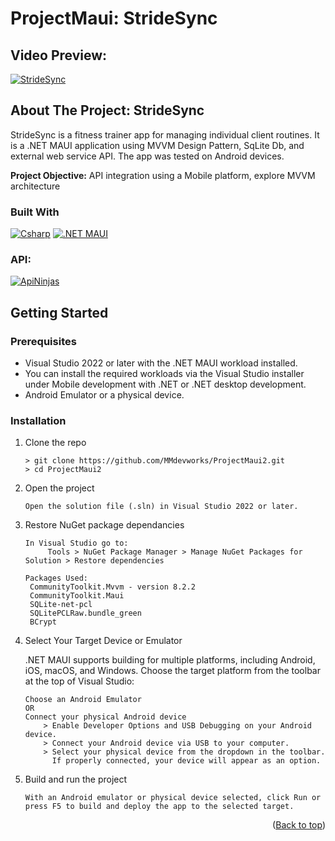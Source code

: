 <a id="readme-top"></a>
# ProjectMaui: StrideSync

## Video Preview:
[![StrideSync](https://img.youtube.com/vi/QclJymPdt_Y/0.jpg)](https://youtube.com/shorts/QclJymPdt_Y)

## About The Project: StrideSync

StrideSync is a fitness trainer app for managing individual client routines. 
It is a .NET MAUI application using MVVM Design Pattern, SqLite Db, and external web service API. 
The app was tested on Android devices.

<b>Project Objective:</b> API integration using a Mobile platform, explore MVVM architecture

### Built With
[![Csharp][csharp-badge]][csharp-url]
[![.NET MAUI][maui-badge]][maui-url]

### API:

[![ApiNinjas](https://img.shields.io/badge/ApiNinjas-2A9D8F?style=for-the-badge&logo=api&logoColor=white)](https://api-ninjas.com/api/exercises)


## Getting Started

### Prerequisites
* Visual Studio 2022 or later with the .NET MAUI workload installed.
* You can install the required workloads via the Visual Studio installer under Mobile development with .NET or .NET desktop development.
* Android Emulator or a physical device.

### Installation
1. Clone the repo
   ```
   > git clone https://github.com/MMdevworks/ProjectMaui2.git
   > cd ProjectMaui2
   ```
3. Open the project
   ```
   Open the solution file (.sln) in Visual Studio 2022 or later.
   ```
4. Restore NuGet package dependancies
   ```
   In Visual Studio go to: 
		Tools > NuGet Package Manager > Manage NuGet Packages for Solution > Restore dependencies

   Packages Used:
    CommunityToolkit.Mvvm - version 8.2.2
    CommunityToolkit.Maui
    SQLite-net-pcl
    SQLitePCLRaw.bundle_green
    BCrypt
   ```
5. Select Your Target Device or Emulator
   
   .NET MAUI supports building for multiple platforms, including Android, iOS, macOS, and Windows. Choose the target platform from the toolbar at the top of Visual Studio:
   ```
   Choose an Android Emulator
   OR
   Connect your physical Android device
       > Enable Developer Options and USB Debugging on your Android device.
       > Connect your Android device via USB to your computer.
       > Select your physical device from the dropdown in the toolbar.
         If properly connected, your device will appear as an option.
   ```
6. Build and run the project
   ```
   With an Android emulator or physical device selected, click Run or press F5 to build and deploy the app to the selected target.
   ```


<p align="right">(<a href="#readme-top">Back to top</a>)</p>

[maui-badge]: https://img.shields.io/badge/.NET_MAUI-512BD4?style=for-the-badge&logo=dotnet&logoColor=white
[maui-url]: https://learn.microsoft.com/en-us/dotnet/maui
[csharp-badge]: https://img.shields.io/badge/C%23-239120?style=for-the-badge&logo=csharp&logoColor=white
[csharp-url]: https://learn.microsoft.com/en-us/dotnet/csharp/
